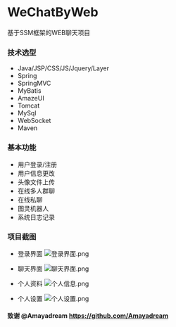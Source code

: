 # WeChatByWeb

基于SSM框架的WEB聊天项目

### 技术选型
- Java/JSP/CSS/JS/Jquery/Layer
- Spring
- SpringMVC
- MyBatis
- AmazeUI
- Tomcat
- MySql
- WebSocket
- Maven

### 基本功能
- 用户登录/注册
- 用户信息更改
- 头像文件上传
- 在线多人群聊
- 在线私聊
- 图灵机器人
- 系统日志记录


### 项目截图
- 登录界面
![登录界面.png](https://i.loli.net/2019/08/21/5EuNKVq4PRbQTzM.png)

- 聊天界面
![聊天界面.png](https://i.loli.net/2019/08/21/5EQaimtBzDCdj1W.png)

- 个人资料
![个人信息.png](https://i.loli.net/2019/08/21/ZBsmgQkpq6Atl8u.png)

- 个人设置
![个人设置.png](https://i.loli.net/2019/08/21/XKnC1tVk5iWmHTP.png)

#### 致谢 @Amayadream https://github.com/Amayadream